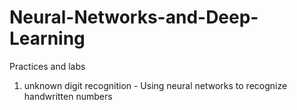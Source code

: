 # Neural-Networks-and-Deep-Learning
Practices and labs

1. unknown digit recognition - Using neural networks to recognize handwritten numbers
